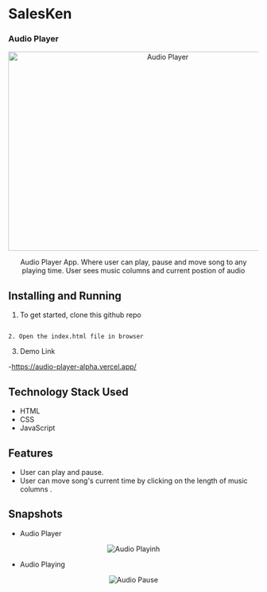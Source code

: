 # SalesKen

 <h3>Audio Player</h3>
<p align="center">
  <img src="https://i.imgur.com/CK9SuSO.png" alt="Audio Player" width="626px" height="400px">
</p>

<p align="center">Audio Player App. Where user can play, pause and move song to any playing time. User sees music columns and current postion of audio</p>


## Installing and Running

1. To get started, clone this github repo
``````

2. Open the index.html file in browser
``````

3. Demo Link

-https://audio-player-alpha.vercel.app/

## Technology Stack Used
- HTML
- CSS
- JavaScript

## Features
- User can play and pause.
- User can move song's current time by clicking on the length of music columns .


## Snapshots
- Audio Player
<p align="center">
  <img src="https://i.imgur.com/DwQg06j.png" alt="Audio Playinh">
</p>

- Audio Playing
<p align="center">
  <img src="https://i.imgur.com/VLNddrV.png" alt="Audio Pause">
</p>


